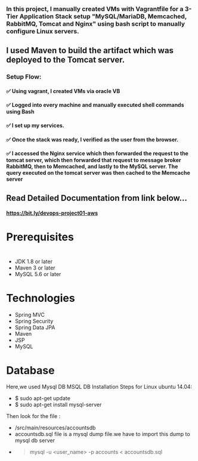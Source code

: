 ### In this project, I manually created VMs with Vagrantfile for a 3-Tier Application Stack setup "MySQL/MariaDB, Memcached, RabbitMQ, Tomcat and Nginx" using bash script to manually configure Linux servers.

I used Maven to build the artifact which was deployed to the Tomcat server.
---------------------------------------------------------------------
### Setup Flow:
#### ✅ Using vagrant, I created VMs via oracle VB
#### ✅ Logged into every machine and manually executed shell commands using Bash
#### ✅ I set up my services.
#### ✅ Once the stack was ready, I verified as the user from the browser.
#### ✅ I accessed the Nginx service which then forwarded the request to the tomcat server, which then forwarded that request to message broker RabbitMQ, then to Memcached, and lastly to the MySQL server. The query executed on the tomcat server was then cached to the Memcache server

## Read Detailed Documentation from link below...
#### https://bit.ly/devops-project01-aws


# Prerequisites
#
- JDK 1.8 or later
- Maven 3 or later
- MySQL 5.6 or later

# Technologies 
- Spring MVC
- Spring Security
- Spring Data JPA
- Maven
- JSP
- MySQL
# Database
Here,we used Mysql DB 
MSQL DB Installation Steps for Linux ubuntu 14.04:
- $ sudo apt-get update
- $ sudo apt-get install mysql-server

Then look for the file :
- /src/main/resources/accountsdb
- accountsdb.sql file is a mysql dump file.we have to import this dump to mysql db server
- > mysql -u <user_name> -p accounts < accountsdb.sql


